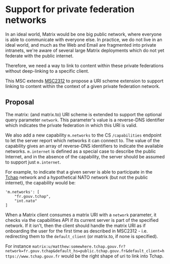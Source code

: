 # Support for private federation networks

In an ideal world, Matrix would be one big public network, where everyone is
able to communicate with everyone else.  In practice, we do not live in an
ideal world, and much as the Web and Email are fragmented into private
intranets, we're aware of several large Matrix deployments which do not yet
federate with the public internet.

Therefore, we need a way to link to content within these private federations
without deep-linking to a specific client.

This MSC extends [MSC2312](https://github.com/matrix-org/matrix-doc/pull/2312) to
propose a URI scheme extension to support linking to content within the
context of a given private federation network.

## Proposal

The matrix: (and matrix.to) URI scheme is extended to support the optional query
parameter `network`.  This parameter's value is a reverse-DNS identifier which indicates the
private federation in which this URI is valid.

We also add a new capability `m.networks` to the CS `/capabilities` endpoint
to let the server report which networks it can connect to.  The value of the
capability gives an array of reverse-DNS identifiers to indicate the available
networks. `m.internet` is defined as a special case to describe the public Internet,
and in the absence of the capability, the server should be assumed to support just
`m.internet`.

For example, to indicate that a given server is able to participate in the
[Tchap](https://www.numerique.gouv.fr/outils-agents/tchap-messagerie-instantanee-etat/) network
and a hypothetical NATO network (but not the public internet), the capability would be:

```json5
'm.networks': [
    "fr.gouv.tchap",
    "int.nato"
]
```

When a Matrix client consumes a matrix URI with a `network` parameter, it
checks via the capabilities API if its current server is part of the specified
network. If it isn't, then the client should handle the matrix URI as if
onboarding the user for the first time as described in MSC2312 - i.e.
redirecting them to the `default_client` (or matrix.to, if none is specified).

For instance `matrix:u/matthew:somewhere.tchap.gouv.fr?network=fr.gouv.tchap&default_hs=public.tchap.gouv.fr&default_client=https://www.tchap.gouv.fr`
would be the right shape of uri to link into Tchap.
